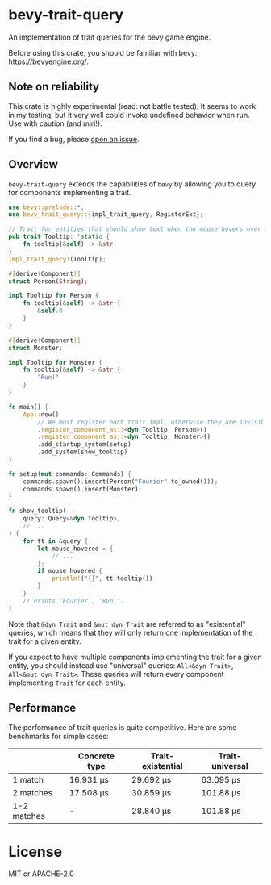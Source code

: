 # bevy-trait-query

<!-- cargo-rdme start -->

An implementation of trait queries for the bevy game engine.

Before using this crate, you should be familiar with bevy: https://bevyengine.org/.

## Note on reliability

This crate is highly experimental (read: not battle tested). It seems to work in my testing,
but it very well could invoke undefined behavior when run. Use with caution (and miri!).

If you find a bug, please [open an issue](https://github.com/JoJoJet/bevy-trait-query/issues).

## Overview

`bevy-trait-query` extends the capabilities of `bevy` by allowing you to query for components implementing a trait.

```rust
use bevy::prelude::*;
use bevy_trait_query::{impl_trait_query, RegisterExt};

// Trait for entities that should show text when the mouse hovers over them.
pub trait Tooltip: 'static {
    fn tooltip(&self) -> &str;
}
impl_trait_query!(Tooltip);

#[derive(Component)]
struct Person(String);

impl Tooltip for Person {
    fn tooltip(&self) -> &str {
        &self.0
    }
}

#[derive(Component)]
struct Monster;

impl Tooltip for Monster {
    fn tooltip(&self) -> &str {
        "Run!"
    }
}

fn main() {
    App::new()
        // We must register each trait impl, otherwise they are invisible to the game engine.
        .register_component_as::<dyn Tooltip, Person>()
        .register_component_as::<dyn Tooltip, Monster>()
        .add_startup_system(setup)
        .add_system(show_tooltip)
}

fn setup(mut commands: Commands) {
    commands.spawn().insert(Person("Fourier".to_owned()));
    commands.spawn().insert(Monster);
}

fn show_tooltip(
    query: Query<&dyn Tooltip>,
    // ...
) {
    for tt in &query {
        let mouse_hovered = {
            // ...
        };
        if mouse_hovered {
            println!("{}", tt.tooltip())
        }
    }
    // Prints 'Fourier', 'Run!'.
}
```

Note that `&dyn Trait` and `&mut dyn Trait` are referred to as "existential" queries,
which means that they will only return one implementation of the trait for a given entity.

If you expect to have multiple components implementing the trait for a given entity,
you should instead use "universal" queries: `All<&dyn Trait>`, `All<&mut dyn Trait>`.
These queries will return every component implementing `Trait` for each entity.

## Performance

The performance of trait queries is quite competitive. Here are some benchmarks for simple cases:

|                   | Concrete type | Trait-existential | Trait-universal |
|-------------------|----------------|-------------------|-----------------|
| 1 match           | 16.931 µs      | 29.692 µs         | 63.095 µs       |
| 2 matches         | 17.508 µs      | 30.859 µs         | 101.88 µs       |
| 1-2 matches       | -              | 28.840 µs         | 101.88 µs       |

<!-- cargo-rdme end -->

# License

MIT or APACHE-2.0
